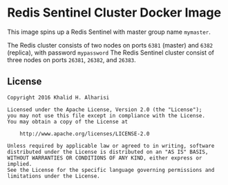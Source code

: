 # Redis Sentinel Cluster Docker Image

This image spins up a Redis Sentinel with master group name `mymaster`.

The Redis cluster consists of two nodes on ports `6381` (master) and `6382` (replica), with password `mypassword`
The Redis Sentinel cluster consist of three nodes on ports `26381`, `26382`, and `26383`.




## License

```
Copyright 2016 Khalid H. Alharisi

Licensed under the Apache License, Version 2.0 (the "License");
you may not use this file except in compliance with the License.
You may obtain a copy of the License at

    http://www.apache.org/licenses/LICENSE-2.0

Unless required by applicable law or agreed to in writing, software
distributed under the License is distributed on an "AS IS" BASIS,
WITHOUT WARRANTIES OR CONDITIONS OF ANY KIND, either express or implied.
See the License for the specific language governing permissions and
limitations under the License.
```

